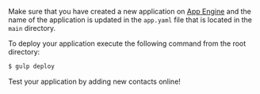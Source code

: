 Make sure that you have created a new application on
[App Engine](http://appengine.google.com)
and the name of the application is updated in the `app.yaml` file that is
located in the `main` directory.

To deploy your application execute the following command from the root directory:

```bash
$ gulp deploy
```

Test your application by adding new contacts online!
